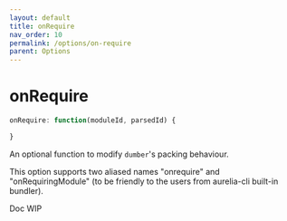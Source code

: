```yaml
---
layout: default
title: onRequire
nav_order: 10
permalink: /options/on-require
parent: Options
---
```


# onRequire

```js
onRequire: function(moduleId, parsedId) {

}
```

An optional function to modify `dumber`'s packing behaviour.

This option supports two aliased names "onrequire" and "onRequiringModule" (to be friendly to the users from aurelia-cli built-in bundler).

Doc WIP
